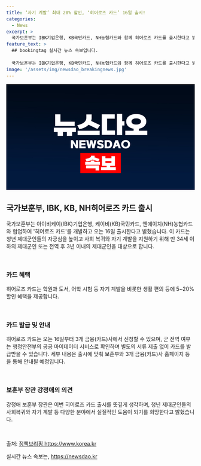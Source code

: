 ```yaml
---
title: ‘자기 계발’ 최대 20% 할인, ‘히어로즈 카드’ 16일 출시!
categories:
  - News
excerpt: >
  국가보훈부는 IBK기업은행, KB국민카드, NH농협카드와 함께 히어로즈 카드를 출시한다고 밝혔다. 이 카드는 제대군인들의 사회 복귀와 자기 계발을 돕기 위해 만 34세 이하의 제대군인 및 전역 후 3년 이내의 제대군인을 대상으로 하며, 5~20% 할인 혜택을 제공한다. 카드는 16일부터 신청 가능하며, 군 전역 여부는 행정안전부의 공공 마이데이터 서비스로 확인할 수 있다. 강정애 보훈부 장관은 청년 제대군인들의 사회복귀와 자기 계발에 도움이 되기를 바란다고 말했다.
feature_text: >
  ## bookingtag 실시간 뉴스 속보입니다.

  국가보훈부는 IBK기업은행, KB국민카드, NH농협카드와 함께 히어로즈 카드를 출시한다고 밝혔다. 이 카드는 제대군인들의 사회 복귀와 자기 계발을 돕기 위해 만 34세 이하의 제대군인 및 전역 후 3년 이내의 제대군인을 대상으로 하며, 5~20% 할인 혜택을 제공한다. 카드는 16일부터 신청 가능하며, 군 전역 여부는 행정안전부의 공공 마이데이터 서비스로 확인할 수 있다. 강정애 보훈부 장관은 청년 제대군인들의 사회복귀와 자기 계발에 도움이 되기를 바란다고 말했다.
image: '/assets/img/newsdao_breakingnews.jpg'
---
```


<p><img src="/assets/img/newsdao_breakingnews.jpg" alt="bookingtag 속보" /></p>

<h2 data-ke-size="size26">국가보훈부, IBK, KB, NH히어로즈 카드 출시</h2>

<p>국가보훈부는 아이비케이(IBK)기업은행, 케이비(KB)국민카드, 엔에이치(NH)농협카드와 협업하여 '히어로즈 카드'를 개발하고 오는 16일 출시한다고 밝혔습니다. 이 카드는 청년 제대군인들의 자긍심을 높이고 사회 복귀와 자기 계발을 지원하기 위해 만 34세 이하의 제대군인 또는 전역 후 3년 이내의 제대군인을 대상으로 합니다.</p>

<p data-ke-size="size16">&nbsp;</p>

<h3>카드 혜택</h3>

<p>히어로즈 카드는 학원과 도서, 어학 시험 등 자기 계발을 비롯한 생활 편의 등에 5~20% 할인 혜택을 제공합니다. </p>

<p data-ke-size="size16">&nbsp;</p>

<h3>카드 발급 및 안내</h3>

<p>히어로즈 카드는 오는 16일부터 3개 금융(카드)사에서 신청할 수 있으며, 군 전역 여부는 행정안전부의 공공 마이데이터 서비스로 확인하며 별도의 서류 제출 없이 카드를 발급받을 수 있습니다. 세부 내용은 출시에 맞춰 보훈부와 3개 금융(카드)사 홈페이지 등을 통해 안내될 예정입니다.</p>

<p data-ke-size="size16">&nbsp;</p>

<h3>보훈부 장관 강정애의 의견</h3>

<p>강정애 보훈부 장관은 이번 히어로즈 카드 출시를 뜻깊게 생각하며, 청년 제대군인들의 사회복귀와 자기 계발 등 다양한 분야에서 실질적인 도움이 되기를 희망한다고 밝혔습니다.</p>

<p data-ke-size="size16">&nbsp;</p>

<p>출처: <a href="https://www.korea.kr">정책브리핑 https://www.korea.kr</a></p>
실시간 뉴스 속보는, <a href="https://newsdao.kr" rel="dofollow">https://newsdao.kr</a>


